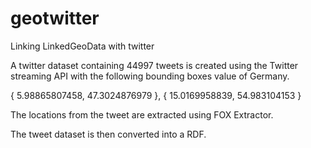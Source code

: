 # geotwitter
Linking LinkedGeoData with twitter

A twitter dataset containing 44997 tweets is created using the Twitter streaming API with the following bounding boxes value of Germany.


{ 5.98865807458, 47.3024876979 }, { 15.0169958839, 54.983104153 }

The locations from the tweet are extracted using FOX Extractor.

The tweet dataset is then converted into a RDF.






